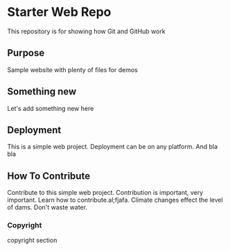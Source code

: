 # Starter Web Repo

This repository is for showing how Git and GitHub work

## Purpose

Sample website with plenty of files for demos

## Something new

Let's add something new here

## Deployment

This is a simple web project. Deployment can be on any platform. And bla bla

## How To Contribute

Contribute to this simple web project. Contribution is important, very important.
Learn how to contribute.al;fjafa. Climate changes effect the level of dams. Don't waste water.

### Copyright

copyright section